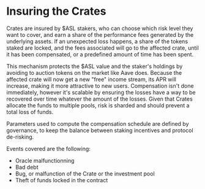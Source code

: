 # Insuring the Crates

Crates are insured by $ASL stakers, who can choose which risk level they want to cover, and earn a share of the performance fees generated by the underlying assets. If an unexpected loss happens, a share of the tokens staked are locked, and the fees associated will go to the affected crate, until it has been compensated, or a predefined amount of time has been spent. 

This mechanism protects the $ASL value and the staker's holdings by avoiding to auction tokens on the market like Aave does. Because the affected crate will now get a new "free" income stream, its APR will increase, making it more attractive to new users. Compensation isn't done immediately, however it's scalable by ensuring the losses have a way to be recovered over time whatever the amount of the losses. Given that Crates allocate the funds to multiple pools, risk is sharded and should prevent a total loss of funds.

Parameters used to compute the compensation schedule are defined by governance, to keep the balance between staking incentives and protocol de-risking.

Events covered are the following:
- Oracle malfunctionning
- Bad debt
- Bug, or malfunction of the Crate or the investment pool
- Theft of funds locked in the contract